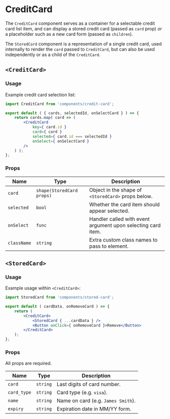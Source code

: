 CreditCard
==============

The `CreditCard` component serves as a container for a selectable credit card list item, and can display a stored credit card (passed as `card` prop) _or_ a placeholder such as a new card form (passed as `children`).

The `StoredCard` component is a representation of a single credit card, used internally to render the `card` passed to `CreditCard`, but can also be used independently or as a child of the `CreditCard`.

## `<CreditCard>`

### Usage

Example credit card selection list:

```jsx
import CreditCard from 'components/credit-card';

export default ( { cards, selectedId, onSelectCard } ) => {
    return cards.map( card => (
        <CreditCard
            key={ card.id }
            card={ card }
            selected={ card.id === selectedId }
            onSelect={ onSelectCard }
        />
    ) );
};
```

### Props

Name | Type | Description
-- | -- | --
`card` | `shape(StoredCard props)` | Object in the shape of `<StoredCard>` props below.
`selected` | `bool` | Whether the card item should appear selected.
`onSelect` | `func` | Handler called with event argument upon selecting card item.
`className` | `string` | Extra custom class names to pass to element.

## `<StoredCard>`

### Usage

Example usage within `<CreditCard>`:

```jsx
import StoredCard from 'components/stored-card';

export default ( cardData, onRemoveCard ) => {
    return (
        <CreditCard>
            <StoredCard { ...cardData } />
            <Button onClick={ onRemoveCard }>Remove</Button>
        </CreditCard>
    );
};
```

### Props

All props are required.

Name | Type | Description
-- | -- | --
`card` | `string` | Last digits of card number.
`card_type` | `string` | Card type (e.g. `visa`).
`name` | `string` | Name on card (e.g. `James Smith`).
`expiry` | `string` | Expiration date in MM/YY form.
